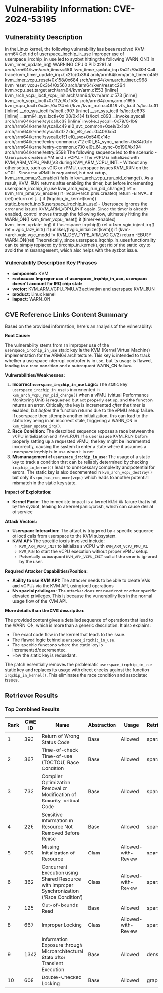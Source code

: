 # Vulnerability Information: CVE-2024-53195

## Vulnerability Description
In the Linux kernel, the following vulnerability has been resolved KVM arm64 Get rid of userspace_irqchip_in_use Improper use of userspace_irqchip_in_use led to syzbot hitting the following WARN_ON() in kvm_timer_update_irq() WARNING CPU 0 PID 3281 at arch/arm64/kvm/arch_timer.c459 kvm_timer_update_irq+0x21c/0x394 Call trace kvm_timer_update_irq+0x21c/0x394 arch/arm64/kvm/arch_timer.c459 kvm_timer_vcpu_reset+0x158/0x684 arch/arm64/kvm/arch_timer.c968 kvm_reset_vcpu+0x3b4/0x560 arch/arm64/kvm/reset.c264 kvm_vcpu_set_target arch/arm64/kvm/arm.c1553 [inline] kvm_arch_vcpu_ioctl_vcpu_init arch/arm64/kvm/arm.c1573 [inline] kvm_arch_vcpu_ioctl+0x112c/0x1b3c arch/arm64/kvm/arm.c1695 kvm_vcpu_ioctl+0x4ec/0xf74 virt/kvm/kvm_main.c4658 vfs_ioctl fs/ioctl.c51 [inline] __do_sys_ioctl fs/ioctl.c907 [inline] __se_sys_ioctl fs/ioctl.c893 [inline] __arm64_sys_ioctl+0x108/0x184 fs/ioctl.c893 __invoke_syscall arch/arm64/kernel/syscall.c35 [inline] invoke_syscall+0x78/0x1b8 arch/arm64/kernel/syscall.c49 el0_svc_common+0xe8/0x1b0 arch/arm64/kernel/syscall.c132 do_el0_svc+0x40/0x50 arch/arm64/kernel/syscall.c151 el0_svc+0x54/0x14c arch/arm64/kernel/entry-common.c712 el0t_64_sync_handler+0x84/0xfc arch/arm64/kernel/entry-common.c730 el0t_64_sync+0x190/0x194 arch/arm64/kernel/entry.S598 The following sequence led to the scenario - Userspace creates a VM and a vCPU. - The vCPU is initialized with KVM_ARM_VCPU_PMU_V3 during KVM_ARM_VCPU_INIT. - Without any other setup, such as vGIC or vPMU, userspace issues KVM_RUN on the vCPU. Since the vPMU is requested, but not setup, kvm_arm_pmu_v3_enable() fails in kvm_arch_vcpu_run_pid_change(). As a result, KVM_RUN returns after enabling the timer, but before incrementing userspace_irqchip_in_use kvm_arch_vcpu_run_pid_change() ret = kvm_arm_pmu_v3_enable() if (!vcpu->arch.pmu.created) return -EINVAL if (ret) return ret [...] if (!irqchip_in_kernel(kvm)) static_branch_inc(&userspace_irqchip_in_use) - Userspace ignores the error and issues KVM_ARM_VCPU_INIT again. Since the timer is already enabled, control moves through the following flow, ultimately hitting the WARN_ON() kvm_timer_vcpu_reset() if (timer->enabled) kvm_timer_update_irq() if (!userspace_irqchip()) ret = kvm_vgic_inject_irq() ret = vgic_lazy_init() if (unlikely(!vgic_initialized(kvm))) if (kvm->arch.vgic.vgic_model != KVM_DEV_TYPE_ARM_VGIC_V2) return -EBUSY WARN_ON(ret) Theoretically, since userspace_irqchip_in_uses functionality can be simply replaced by !irqchip_in_kernel(), get rid of the static key to avoid the mismanagement, which also helps with the syzbot issue.

### Vulnerability Description Key Phrases
- **component:** KVM
- **rootcause:** **Improper use of userspace_irqchip_in_use, userspace doesn't account for IRQ chip state**
- **vector:** KVM_ARM_VCPU_PMU_V3 activation and userspace KVM_RUN
- **product:** Linux kernel
- **impact:** WARN_ON

## CVE Reference Links Content Summary
Based on the provided information, here's an analysis of the vulnerability:

**Root Cause:**

The vulnerability stems from an improper use of the `userspace_irqchip_in_use` static key in the KVM (Kernel Virtual Machine) implementation for the ARM64 architecture. This key is intended to track whether a userspace interrupt controller is in use, but its usage is flawed, leading to a race condition and a subsequent WARN_ON failure.

**Vulnerabilities/Weaknesses:**

1.  **Incorrect `userspace_irqchip_in_use` Logic:** The static key `userspace_irqchip_in_use` is incremented in `kvm_arch_vcpu_run_pid_change()` when a vPMU (virtual Performance Monitoring Unit) is requested but not properly set up, and the function returns an error. Critically, the key is incremented *after* the timer is enabled, but *before* the function returns due to the vPMU setup failure. If userspace then attempts another initialization, this can lead to the static key being in an incorrect state, triggering a WARN\_ON in `kvm_timer_update_irq()`.
2.  **Race Condition:** The described sequence exposes a race between the vCPU initialization and KVM\_RUN. If a user issues KVM\_RUN before properly setting up a requested vPMU, the key might be incremented incorrectly, causing the system to enter a state where it assumes a userspace irqchip is in use when it is not.
3.  **Mismanagement of `userspace_irqchip_in_use`:** The usage of a static key to track a condition that can be reliably determined by checking `irqchip_in_kernel()` leads to unnecessary complexity and potential for errors. The static key is also decremented in `kvm_arch_vcpu_destroy()` but only if `vcpu_has_run_once(vcpu)` which leads to another potential mismatch in the static key state.

**Impact of Exploitation:**

*   **Kernel Panic:** The immediate impact is a kernel `WARN_ON` failure that is hit by the syzbot, leading to a kernel panic/crash, which can cause denial of service.

**Attack Vectors:**

*   **Userspace Interaction:** The attack is triggered by a specific sequence of ioctl calls from userspace to the KVM subsystem.
*   **KVM API:** The specific ioctls involved include:
    *   `KVM_ARM_VCPU_INIT` to initialize a vCPU with `KVM_ARM_VCPU_PMU_V3`.
    *   `KVM_RUN` to start the vCPU execution without proper vPMU setup.
    *   Potentially subsequent `KVM_ARM_VCPU_INIT` calls if the error is ignored by the user.

**Required Attacker Capabilities/Position:**

*   **Ability to use KVM API:** The attacker needs to be able to create VMs and vCPUs via the KVM API, using ioctl operations.
*   **No special privileges:** The attacker does not need root or other specific elevated privileges. This is because the vulnerability lies in the normal usage flow of the KVM API.

**More details than the CVE description:**

The provided content gives a detailed sequence of operations that lead to the WARN\_ON, which is more than a generic description. It also explains:

*   The exact code flow in the kernel that leads to the issue.
*   The flawed logic behind `userspace_irqchip_in_use`.
*   The specific functions where the static key is incremented/decremented.
*   How the static key is redundant.

The patch essentially removes the problematic `userspace_irqchip_in_use` static key and replaces its usage with direct checks against the function `irqchip_in_kernel()`. This eliminates the race condition and associated issues.

## Retriever Results

### Top Combined Results

| Rank | CWE ID | Name | Abstraction | Usage  | Retrievers | Individual Scores |
|------|--------|------|-------------|-------|------------|-------------------|
| 1 | 393 | Return of Wrong Status Code | Base | Allowed | sparse | 1.087 |
| 2 | 367 | Time-of-check Time-of-use (TOCTOU) Race Condition | Base | Allowed | sparse | 0.987 |
| 3 | 733 | Compiler Optimization Removal or Modification of Security-critical Code | Base | Allowed | sparse | 0.906 |
| 4 | 226 | Sensitive Information in Resource Not Removed Before Reuse | Base | Allowed | sparse | 0.888 |
| 5 | 909 | Missing Initialization of Resource | Class | Allowed-with-Review | sparse | 0.875 |
| 6 | 362 | Concurrent Execution using Shared Resource with Improper Synchronization ('Race Condition') | Class | Allowed-with-Review | sparse | 0.837 |
| 7 | 125 | Out-of-bounds Read | Base | Allowed | sparse | 0.820 |
| 8 | 667 | Improper Locking | Class | Allowed-with-Review | sparse | 0.779 |
| 9 | 1342 | Information Exposure through Microarchitectural State after Transient Execution | Base | Allowed | dense | 0.542 |
| 10 | 609 | Double-Checked Locking | Base | Allowed | graph | 0.003 |


